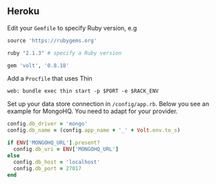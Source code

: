 ## Heroku

Edit your ```Gemfile``` to specify Ruby version, e.g

```ruby
source 'https://rubygems.org'

ruby "2.1.3" # specify a Ruby version

gem 'volt', '0.8.18'
```

Add a ```Procfile``` that uses Thin

    web: bundle exec thin start -p $PORT -e $RACK_ENV

Set up your data store connection in ```/config/app.rb```.
Below you see an example for MongoHQ. You need to adapt for your provider.


```ruby
config.db_driver = 'mongo'
config.db_name = (config.app_name + '_' + Volt.env.to_s)

if ENV['MONGOHQ_URL'].present?
  config.db_uri = ENV['MONGOHQ_URL']
else
  config.db_host = 'localhost'
  config.db_port = 27017
end
```
